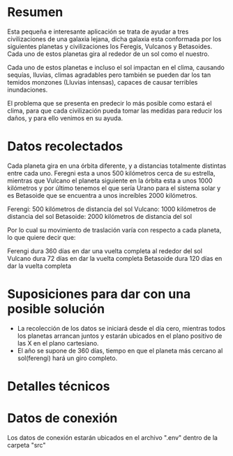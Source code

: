 # Resumen

Esta pequeña e interesante aplicación se trata de ayudar a tres civilizaciones de una galaxia lejana, dicha galaxia esta conformada por los siguientes planetas y civilizaciones los Feregis, Vulcanos y Betasoides. Cada uno de estos planetas gira al rededor de un sol como el nuestro. 

Cada uno de estos planetas e incluso el sol impactan en el clima, causando sequías, lluvias, climas agradables pero también se pueden dar los tan temidos monzones (Lluvias intensas), capaces de causar terribles inundaciones. 

El problema que se presenta en predecir lo más posible como estará el clima, para que cada civilización pueda tomar las medidas para reducir los daños, y para ello venimos en su ayuda. 

# Datos recolectados 

Cada planeta gira en una órbita diferente, y a distancias totalmente distintas entre cada uno. Feregni esta a unos 500 kilómetros cerca de su estrella, mientras que Vulcano el planeta siguiente en la órbita esta a unos 1000 kilómetros y por último tenemos el que sería Urano para el sistema solar y es Betasoide que se encuentra a unos increíbles 2000 kilómetros.

Ferengi: 500 kilómetros de distancia del sol
Vulcano: 1000 kilómetros de distancia del sol
Betasoide: 2000 kilómetros de distancia del sol

Por lo cual su movimiento de traslación varía con respecto a cada planeta, lo que quiere decir que: 

Ferengi dura 360 días en dar una vuelta completa al rededor del sol
Vulcano dura 72 días en dar la vuelta completa
Betasoide dura 120 días en dar la vuelta completa

# Suposiciones para dar con una posible solución
- La recolección de los datos se iniciará desde el día cero, mientras todos los planetas arrancan juntos y estarán ubicados en el plano positivo de las X en el plano cartesiano.
- El año se supone de 360 días, tiempo en que el planeta más cercano al sol(ferengi) hará un giro completo.



# Detalles técnicos

# Datos de conexión

Los datos de conexión estarán ubicados en el archivo ".env" dentro de la carpeta "src"